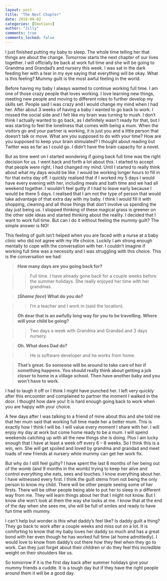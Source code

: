 ```yaml
---
layout: post
title: "The Next Chapter"
date: 2018-09-02
categories: [Emotions]
author: "Jilly"
comments: true
comments_locked: false
---
```


I just finished putting my baby to sleep. The whole time telling her that things are about the change. Tomorrow starts the next chapter of our lives together. I will officially be back at work full time and she will be going to Grandma and Grandad’s and nursery this week. I was sat in the dark feeding her with a tear in my eye saying that everything will be okay. What is this feeling? Mummy guilt is the most awful feeling in the world. 

Before having my baby I always wanted to continue working full time. I am one of those crazy people that loves working. I love learning new things, meeting new people and moving to different roles to further develop my skills set. People said I was crazy and I would change my mind when I had her. After about 3 weeks of having a baby I wanted to go back to work. I missed the social side and I felt like my brain was turning to mush. I don’t think I actually wanted to go back, as I definitely wasn’t ready for that, but I was starting to feel the loneliness that comes with being a mum. When the visitors go and your partner is working, it is just you and a little person that doesn’t talk or move. What are you supposed to do with your time? How are you supposed to keep your brain stimulated? I thought about reading but Twitter was as far as I could go. I didn’t have the brain capacity for a novel. 

But as time went on I started wondering if going back full time was the right decision for us. I went back and forth a lot about this. I started to accept that people were right. I had changed my mind. Until I started to really think about what my days would be like. I would be working longer hours to fill in for that extra day off. I quickly realised that if I worked my 5 days I would have every evening with her, including meals and bath time and we had all weekend together. I wouldn’t feel guilty if I had to leave early because I would be there 5 days. I realised that I am not the type of person that would take advantage of that extra day with my baby. I think I would fill it with shopping, cleaning and all those things that don’t involve us spending the day just being us. I stopped thinking of these magical grass is greener on the other side ideas and started thinking about the reality. I decided that I want to work full time. But can I do it without feeling the mummy guilt? The simple answer is NO! 

This feeling of guilt isn’t helped when you are faced with a nurse at a baby clinic who did not agree with my life choice. Luckily I am strong enough mentally to cope with the conversation with her. I couldn’t imagine if working full time was a necessity and I was struggling with this choice. This is the conversation we had: 

> **How many days are you going back for?**

>> Full time. I have already gone back for a couple weeks before the summer holidays. She really enjoyed her time with her grandmas. 

> **(*Shame face*) What do you do?**

>> I’m a teacher and I work in (said the location).

> **Oh dear that is an awfully long way for you to be travelling. Where will your child be going?**

>> Two days a week with Grandma and Grandad and 3 days nursery. 

> **Oh. What does Dad do?**

>> He is software developer and he works from home. 

> **That’s great. So someone will be around to take care of her if something happens. You should really think about getting a job closer to home in a village school. Then have another baby and you won’t have to work.** 

I had to laugh it off or I think I might have punched her. I left very quickly after this encounter and complained to partner the moment I walked in the door. I thought how dare you! It is hard enough going back to work when you are happy with your choice. 

A few days after I was talking to a friend of mine about this and she told me that her mum said that working full time made her a better mum. This is exactly how I think I will be. I will value every moment I share with her. I will enjoy my day at work but come home ready to be a mum. I will spend weekends catching up with all the new things she is doing. Plus I am lucky enough that I have at least a week off every 6 – 8 weeks. So I think this is a win, win. She will get spoiled and loved by grandma and grandad and meet loads of new friends at nursery while mummy can get her work fix. 

But why do I still feel guilty? I have spent the last 8 months of her being out of the womb (and 9 months in the womb) trying to keep her alive and control everything she eats, sees and touches. I know everything about her. I have witnessed every first. I think the guilt stems from not being the only person to know my child. There will be other people seeing some of her firsts. There will be other people being able to put her to sleep in a different way from me. They will learn things about her that I might not know. But I know she won’t look at them the way she looks at me. I know that at the end of the day when she sees me, she will be full of smiles and ready to have fun time with mummy. 

I can’t help but wonder is this what daddy’s feel like? Is daddy guilt a thing? They go back to work after a couple weeks and miss out on a lot. It is comforting to know that my baby loves her daddy so much and has a great bond with her even though he has worked full time (at home admittedly). I would love to know from daddy’s out there how they feel when they go to work. Can they just forget about their children or do they feel this incredible weight on their shoulders like us. 

So tomorrow if it is the first day back after summer holidays give your mummy friends a cuddle. It is a tough day but if they have the right people around them it will be a good day. 

